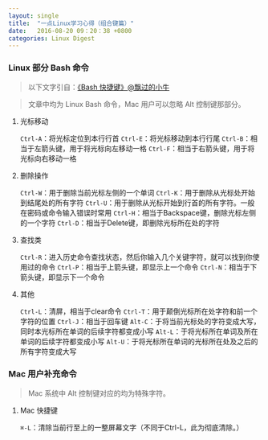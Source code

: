 ```yaml
---
layout: single
title:  "一点Linux学习心得（组合键篇）"
date:   2016-08-20 09：20：38 +0800
categories: Linux Digest
---
```


### Linux 部分 Bash 命令

> 以下文字引自：[《Bash 快捷键》@飘过的小牛](http://github.thinkingbar.com/bash/)

> 文章中均为 Linux Bash 命令，Mac 用户可以忽略 Alt 控制键那部分。

1. 光标移动

    `Ctrl-A`：将光标定位到本行行首
    `Ctrl-E`：将光标移动到本行行尾
    `Ctrl-B`：相当于左箭头键，用于将光标向左移动一格
    `Ctrl-F`：相当于右箭头键，用于将光标向右移动一格

2. 删除操作

    `Ctrl-W`：用于删除当前光标左侧的一个单词
    `Ctrl-K`：用于删除从光标处开始到结尾处的所有字符
    `Ctrl-U`：用于删除从光标开始到行首的所有字符。一般在密码或命令输入错误时常用
    `Ctrl-H`：相当于Backspace键，删除光标左侧的一个字符
    `Ctrl-D`：相当于Delete键，即删除光标所在处的字符

3. 查找类

    `Ctrl-R`：进入历史命令查找状态，然后你输入几个关键字符，就可以找到你使用过的命令
    `Ctrl-P`：相当于上箭头键，即显示上一个命令
    `Ctrl-N`：相当于下箭头键，即显示下一个命令

4. 其他

    `Ctrl-L`：清屏，相当于clear命令
    `Ctrl-T`：用于颠倒光标所在处字符和前一个字符的位置
    `Ctrl-J`：相当于回车键
    `Alt-C`：于将当前光标处的字符变成大写，同时本光标所在单词的后续字符都变成小写
    `Alt-L`：于将光标所在单词及所在单词的后续字符都变成小写
    `Alt-U`：于将光标所在单词的光标所在处及之后的所有字符变成大写


### Mac 用户补充命令

> Mac 系统中 Alt 控制键对应的均为特殊字符。

1. Mac 快捷键

    `⌘-L`：清除当前行至上的一整屏幕文字（不同于Ctrl-L，此为彻底清除。）
